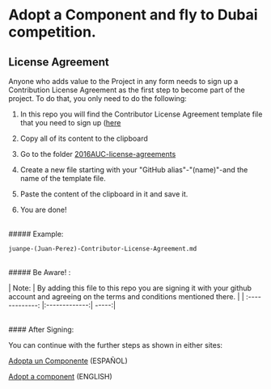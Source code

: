 # Adopt a Component and fly to Dubai competition.

## License Agreement 
Anyone who adds value to the Project in any form needs to sign up a Contribution License Agreement as the first step to become part of the project. To do that, you only need to do the following:
 
1. In this repo you will find the Contributor License Agreement template file that you need to sign up ([here](https://github.com/bitDubai/contribution-program/blob/master/license-agreements/Contributor-License-Agreement.md)

2. Copy all of its content to the clipboard 
3. Go to the folder [2016AUC-license-agreements](https://github.com/gustl-arg/contribution-program/tree/master/license-agreements/2016AUC-license-agreements)
4. Create a new file starting with your "GitHub alias"-"(name)"-and the name of the template file.
5. Paste the content of the clipboard in it and save it.
6. You are done!
<br>
##### Example: 

```shell
juanpe-(Juan-Perez)-Contributor-License-Agreement.md
```

<br>
##### Be Aware! : 

| Note:        | By adding this file to this repo you are signing it with your github account and agreeing on the terms and conditions mentioned there.            | 
| :-------------: |:-------------:| -----:|

<br>
#### After Signing: 

You can continue with the further steps as shown in either sites:

[Adopta un Componente](http://bitdubai.com/wp/adopta-un-componente) (ESPAÑOL)

[Adopt a component](http://bitdubai.com/wp/adopt-a-component) (ENGLISH)

